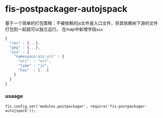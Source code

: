 fis-postpackager-autojspack
===========================

基于一个简单的打包策略：不被依赖的js文件是入口文件，将其依赖树下游的文件打包到一起就可以独立运行。
在map中新增字段```aio```

```js
{
  "res" : {...},
  "pkg" : {...},
  "aio" : {
    "namespace:aio_uri" : {
      "uri"  : "uri",
      "type" : "js",
      "has"  : [...]
    }
  }
}
```

### usaage

```
fis.config.set('modules.postpackager', require('fis-postpackager-autojspack'));
```